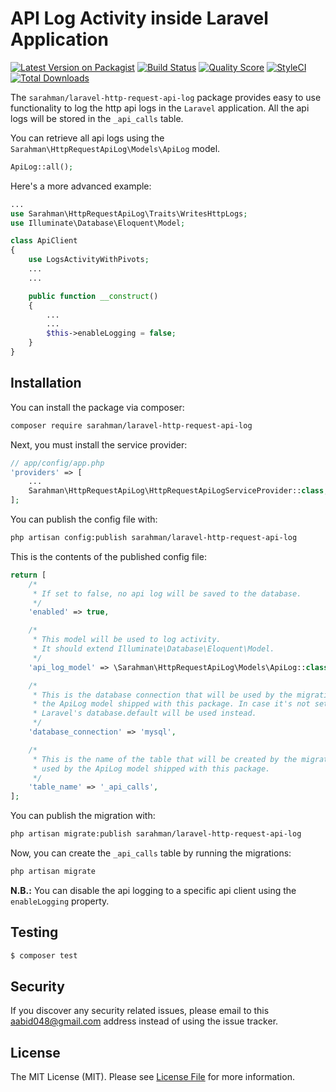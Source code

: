 # API Log Activity inside Laravel Application

[![Latest Version on Packagist](https://img.shields.io/packagist/v/sarahman/laravel-http-request-api-log.svg?style=flat-square)](https://packagist.org/packages/sarahman/laravel-http-request-api-log)
[![Build Status](https://img.shields.io/travis/sarahman/laravel-http-request-api-log/master.svg?style=flat-square)](https://travis-ci.org/sarahman/laravel-http-request-api-log)
[![Quality Score](https://img.shields.io/scrutinizer/g/sarahman/laravel-http-request-api-log.svg?style=flat-square)](https://scrutinizer-ci.com/g/sarahman/laravel-http-request-api-log)
[![StyleCI](https://styleci.io/repos/686139900/shield)](https://styleci.io/repos/686139900)
[![Total Downloads](https://img.shields.io/packagist/dt/sarahman/laravel-http-request-api-log.svg?style=flat-square)](https://packagist.org/packages/sarahman/laravel-http-request-api-log)

The `sarahman/laravel-http-request-api-log` package provides easy to use functionality to log the http api logs in  the `Laravel` application. All the api logs will be stored in the `_api_calls` table.

You can retrieve all api logs using the `Sarahman\HttpRequestApiLog\Models\ApiLog` model.

```php
ApiLog::all();
```

Here's a more advanced example:

```php
...
use Sarahman\HttpRequestApiLog\Traits\WritesHttpLogs;
use Illuminate\Database\Eloquent\Model;

class ApiClient
{
    use LogsActivityWithPivots;
    ...
    ...

    public function __construct()
    {
        ...
        ...
        $this->enableLogging = false;
    }
}
```

## Installation

You can install the package via composer:

``` bash
composer require sarahman/laravel-http-request-api-log
```

Next, you must install the service provider:

```php
// app/config/app.php
'providers' => [
    ...
    Sarahman\HttpRequestApiLog\HttpRequestApiLogServiceProvider::class,
];
```

You can publish the config file with:

```bash
php artisan config:publish sarahman/laravel-http-request-api-log
```

This is the contents of the published config file:

```php
return [
    /*
     * If set to false, no api log will be saved to the database.
     */
    'enabled' => true,

    /*
     * This model will be used to log activity.
     * It should extend Illuminate\Database\Eloquent\Model.
     */
    'api_log_model' => \Sarahman\HttpRequestApiLog\Models\ApiLog::class,

    /*
     * This is the database connection that will be used by the migration and
     * the ApiLog model shipped with this package. In case it's not set
     * Laravel's database.default will be used instead.
     */
    'database_connection' => 'mysql',

    /*
     * This is the name of the table that will be created by the migration and
     * used by the ApiLog model shipped with this package.
     */
    'table_name' => '_api_calls',
];
```

You can publish the migration with:

```bash
php artisan migrate:publish sarahman/laravel-http-request-api-log
```

Now, you can create the `_api_calls` table by running the migrations:

```bash
php artisan migrate
```

**N.B.:** You can disable the api logging to a specific api client using the `enableLogging` property.

## Testing

``` bash
$ composer test
```

## Security

If you discover any security related issues, please email to this <aabid048@gmail.com> address instead of using the issue tracker.

## License

The MIT License (MIT). Please see [License File](LICENSE.md) for more information.

